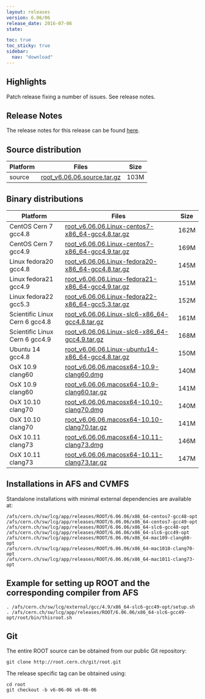 ```yaml
---
layout: releases
version: 6.06/06
release_date: 2016-07-06
state:

toc: true
toc_sticky: true
sidebar:
  nav: "download"
---
```


## Highlights
Patch release fixing a number of issues. See release notes.

## Release Notes
The release notes for this release can be found [here](https://root.cern.ch/doc/v606/release-notes.html#release-6.0606).

## Source distribution

| Platform       | Files | Size |
|-----------|-------|-----|
| source | [root_v6.06.06.source.tar.gz](https://root.cern.ch/download/root_v6.06.06.source.tar.gz) | 103M |


## Binary distributions

| Platform       | Files | Size |
|-----------|-------|-----|
| CentOS Cern 7 gcc4.8 | [root_v6.06.06.Linux-centos7-x86_64-gcc4.8.tar.gz](https://root.cern.ch/download/root_v6.06.06.Linux-centos7-x86_64-gcc4.8.tar.gz) | 162M |
| CentOS Cern 7 gcc4.9 | [root_v6.06.06.Linux-centos7-x86_64-gcc4.9.tar.gz](https://root.cern.ch/download/root_v6.06.06.Linux-centos7-x86_64-gcc4.9.tar.gz) | 169M |
| Linux fedora20 gcc4.8 | [root_v6.06.06.Linux-fedora20-x86_64-gcc4.8.tar.gz](https://root.cern.ch/download/root_v6.06.06.Linux-fedora20-x86_64-gcc4.8.tar.gz) | 145M |
| Linux fedora21 gcc4.9 | [root_v6.06.06.Linux-fedora21-x86_64-gcc4.9.tar.gz](https://root.cern.ch/download/root_v6.06.06.Linux-fedora21-x86_64-gcc4.9.tar.gz) | 151M |
| Linux fedora22 gcc5.3 | [root_v6.06.06.Linux-fedora22-x86_64-gcc5.3.tar.gz](https://root.cern.ch/download/root_v6.06.06.Linux-fedora22-x86_64-gcc5.3.tar.gz) | 152M |
| Scientific Linux Cern 6 gcc4.8 | [root_v6.06.06.Linux-slc6-x86_64-gcc4.8.tar.gz](https://root.cern.ch/download/root_v6.06.06.Linux-slc6-x86_64-gcc4.8.tar.gz) | 161M |
| Scientific Linux Cern 6 gcc4.9 | [root_v6.06.06.Linux-slc6-x86_64-gcc4.9.tar.gz](https://root.cern.ch/download/root_v6.06.06.Linux-slc6-x86_64-gcc4.9.tar.gz) | 168M |
| Ubuntu 14 gcc4.8 | [root_v6.06.06.Linux-ubuntu14-x86_64-gcc4.8.tar.gz](https://root.cern.ch/download/root_v6.06.06.Linux-ubuntu14-x86_64-gcc4.8.tar.gz) | 150M |
| OsX 10.9 clang60 | [root_v6.06.06.macosx64-10.9-clang60.dmg](https://root.cern.ch/download/root_v6.06.06.macosx64-10.9-clang60.dmg) | 140M |
| OsX 10.9 clang60 | [root_v6.06.06.macosx64-10.9-clang60.tar.gz](https://root.cern.ch/download/root_v6.06.06.macosx64-10.9-clang60.tar.gz) | 141M |
| OsX 10.10 clang70 | [root_v6.06.06.macosx64-10.10-clang70.dmg](https://root.cern.ch/download/root_v6.06.06.macosx64-10.10-clang70.dmg) | 140M |
| OsX 10.10 clang70 | [root_v6.06.06.macosx64-10.10-clang70.tar.gz](https://root.cern.ch/download/root_v6.06.06.macosx64-10.10-clang70.tar.gz) | 141M |
| OsX 10.11 clang73 | [root_v6.06.06.macosx64-10.11-clang73.dmg](https://root.cern.ch/download/root_v6.06.06.macosx64-10.11-clang73.dmg) | 146M |
| OsX 10.11 clang73 | [root_v6.06.06.macosx64-10.11-clang73.tar.gz](https://root.cern.ch/download/root_v6.06.06.macosx64-10.11-clang73.tar.gz) | 147M |



## Installations in AFS and CVMFS
Standalone installations with minimal external dependencies are available at:
~~~
/afs/cern.ch/sw/lcg/app/releases/ROOT/6.06.06/x86_64-centos7-gcc48-opt
/afs/cern.ch/sw/lcg/app/releases/ROOT/6.06.06/x86_64-centos7-gcc49-opt
/afs/cern.ch/sw/lcg/app/releases/ROOT/6.06.06/x86_64-slc6-gcc48-opt
/afs/cern.ch/sw/lcg/app/releases/ROOT/6.06.06/x86_64-slc6-gcc49-opt
/afs/cern.ch/sw/lcg/app/releases/ROOT/6.06.06/x86_64-mac109-clang60-opt
/afs/cern.ch/sw/lcg/app/releases/ROOT/6.06.06/x86_64-mac1010-clang70-opt
/afs/cern.ch/sw/lcg/app/releases/ROOT/6.06.06/x86_64-mac1011-clang73-opt
~~~


## Example for setting up ROOT and the corresponding compiler from AFS
~~~
. /afs/cern.ch/sw/lcg/external/gcc/4.9/x86_64-slc6-gcc49-opt/setup.sh
. /afs/cern.ch/sw/lcg/app/releases/ROOT/6.06.06/x86_64-slc6-gcc49-opt/root/bin/thisroot.sh
~~~

## Git
The entire ROOT source can be obtained from our public Git repository:

~~~
git clone http://root.cern.ch/git/root.git
~~~
The release specific tag can be obtained using:
~~~
cd root
git checkout -b v6-06-06 v6-06-06
~~~
